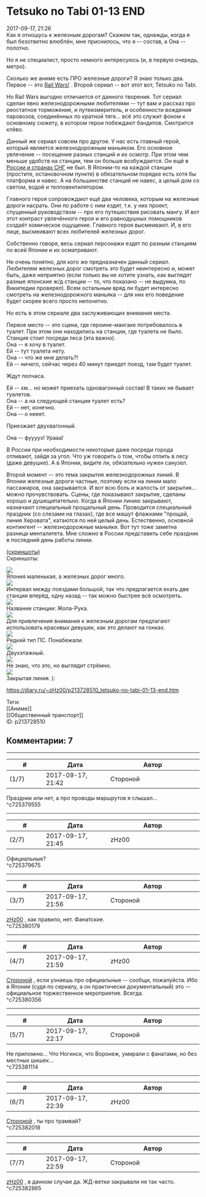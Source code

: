 Tetsuko no Tabi 01-13 END
=========================

  
2017-09-17, 21:26  
 Как я отношусь к железным дорогам? Скажем так, однажды, когда я был безответно влюблён, мне приснилось, что я -- состав, а Она -- полотно.   
   
 Но я не специалист, просто немного интересуюсь (и, в первую очередь, метро).   
   
 Сколько же аниме есть ПРО железные дороги? Я знаю только два. Первое -- это  [Rail Wars!](Rail%20Wars!%2001-12%20END)  . Второй сериал -- вот этот вот, Tetsuko no Tabi.   
   
 Но Rail Wars выгодно отличается от данного творения. Тот сериал сделан явно железнодорожными любителями -- тут вам и рассказ про реостатное торможение, и путеизмеритель, и особенности вождения паровозов, соединённых по кратной тяге... всё это служит фоном к основному сюжету, в котором герои побеждают бандитов. Смотрится клёво.   
   
 Данный же сериал совсем про другое. У нас есть главный герой, который является железнодорожным маньяком. Его основное увлечение -- посещение разных станций и их осмотр. При этом чем меньше удобств на станции, тем он больше возбуждается. Он ещё в  [России и странах СНГ](https://www.youtube.com/watch?v=O6FDb2C-HHg)  не был. В Японии-то на каждой станции (простите, остановочном пункте) в обязательном порядке есть хотя бы платформа и навес. А на большинстве станций не навес, а целый дом со светом, водой и телповентилятором.   
   
 Главного героя сопровождают ещё два человека, которым на железные дороги насрать. Они по работе с ним ездят, т.к. у них проект, спущенный руководством -- про его путешествия рисовать мангу. И вот этот контраст увлечённого героя и его равнодушных помощников создаёт комическое ощущение. Главного героя высмеивают. И, в его лице, высмеивают всех любителей железных дорог.   
   
 Собственно говоря, весь сериал персонажи ездят по разным станциям по всей Японии и их осматривают.   
   
 Не очень понятно, для кого же предназначен данный сериал. Любителям железных дорог смотреть это будет неинтересно и, может быть, даже неприятно (если только вы не хотите узнать, как выглядят разные японские ж/д станции -- то, что показано -- не выдумка, по Википедии проверял). Всем остальным вряд ли будет интересно смотреть на железнодорожного маньяка -- для них его поведение будет скорее всего просто непонятно.   
   
 Но есть в этом сериале два заслуживающих внимания места.   
   
 Первое место -- это сцена, где героине-мангаке потребовалось в туалет. При этом они находились на станции, где туалета не было. Станция стоит посреди леса (эта важно).   
 Она -- я хочу в туалет.   
 Ей -- тут туалета нету.   
 Она -- что же мне делать?!   
 Ей -- ничего, сейчас через 40 минут приедет поезд, там будет туалет.   
   
 Ждут полчаса.   
   
 Ей -- хм... но может приехать одновагонный состав! В таких не бывает туалетов.   
 Она -- а на следующей станции туалет есть?   
 Ей -- нет, конечно.   
 Она -- о нееет.   
   
 Приезжает двухвагонный.   
   
 Она -- фуууух! Урааа!   
   
 В России при необходимости некоторые даже посреди города отливают, зайдя за угол. Что уж говорить о том, чтобы отлить в лесу (даже девушке). А в Японии, видите ли, обязательно нужен санузел.   
   
 Второй момент -- это тема закрытия железнодорожных линий. В Японии железные дороги частные, поэтому если на линии мало пассажиров, она закрывается. И вот всю боль и жалость от закрытия... можно прочувствовать. Сцены, где показывают закрытие, сделаны хорошо и душещипательно. Когда в Японии линию закрывают, назначают специальный прощальный день. Проводится специальный праздник (со слезами на глазах), где все машут флажками "прощай, линия Херовата", катаются по ней целый день. Естественно, основной контингент -- железнодорожные маньяки. Вот тут тоже заметна разница менталитета. Мне сложно в России представить себе праздник в последний день работы линии.   
   
  [(скриншоты)](https://zHz00.diary.ru/p213728510.htm?index=1#linkmore213728510m1)      
 Скриншоты:   
   
    
 ![](pics/5yGaBs0.jpg)   
 Япония маленькая, а железных дорог много.   
 ![](pics/52RS0Nu.jpg)   
 Интервал между поездами большой, так что предлагается ехать две станции вперёд, одну назад -- так можно быстрее всё осмотреть.   
 ![](pics/7Caer2q.jpg)   
 Название станции: Жопа-Рука.   
 ![](pics/QLVBKA0.jpg)   
 Для привлечения внимания к железным дорогам предлагают использовать красивых девушек, как это делают на гонках.   
 ![](pics/0U00oIa.jpg)   
 Редкий тип ПС. Понабежали.   
 ![](pics/Sv9I5Wb.jpg)   
 Двухэтажный.   
 ![](pics/joBXR54.jpg)   
 Не знаю, что это, но выглядит стрёмно.   
 ![](pics/a5aUAmh.jpg)   
 Закрытая линия. ):   
      
  
<https://diary.ru/~zHz00/p213728510_tetsuko-no-tabi-01-13-end.htm>  
  
Теги:  
[[Аниме]]  
[[Общественный транспорт]]  
ID: p213728510  


Комментарии: 7
--------------

  


---



|         #         |              Дата              |                     Автор                     |           ID           |
| --- | --- | --- | --- |
| (1/7) | 2017-09-17, 21:42 | Стороной | c725379555 |

  
 Праздник или нет, а про проводы маршрутов я слышал...   
 ^c725379555

---



|         #         |              Дата              |                     Автор                     |           ID           |
| --- | --- | --- | --- |
| (2/7) | 2017-09-17, 21:45 | zHz00 | c725379675 |

  
 Официальные?   
 ^c725379675

---



|         #         |              Дата              |                     Автор                     |           ID           |
| --- | --- | --- | --- |
| (3/7) | 2017-09-17, 21:56 | Стороной | c725380179 |

  
  [zHz00](https://zHz00.diary.ru "Untitled")  , как правило, нет. Фанатские.   
 ^c725380179

---



|         #         |              Дата              |                     Автор                     |           ID           |
| --- | --- | --- | --- |
| (4/7) | 2017-09-17, 21:59 | zHz00 | c725380356 |

  
  [Стороной](http://1047.diary.ru "И васильки, и я, и тополя")  , если узнаешь про официальные -- сообщи, пожалуйста. Ибо в Японии (судя по сериалу, а он практически документальный) это -- официальное торжественное мероприятие. Всегда.   
 ^c725380356

---



|         #         |              Дата              |                     Автор                     |           ID           |
| --- | --- | --- | --- |
| (5/7) | 2017-09-17, 22:17 | Стороной | c725381114 |

  
 Не припомню... Что Ногинск, что Воронеж, умирали с фанатами, но без местных шишек...   
 ^c725381114

---



|         #         |              Дата              |                     Автор                     |           ID           |
| --- | --- | --- | --- |
| (6/7) | 2017-09-17, 22:39 | zHz00 | c725382018 |

  
  [Стороной](http://1047.diary.ru "И васильки, и я, и тополя")  , ты про трамвай?   
 ^c725382018

---



|         #         |              Дата              |                     Автор                     |           ID           |
| --- | --- | --- | --- |
| (7/7) | 2017-09-17, 22:59 | Стороной | c725382865 |

  
  [zHz00](https://zHz00.diary.ru "Untitled")  , в данном случае да. ЖД-ветки закрывали не так часто.   
 ^c725382865